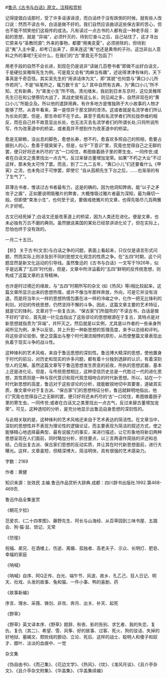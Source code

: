 #[鲁迅《古书与白话》原文、注释和赏析](https://www.vrrw.net/wx/9557.html)

记得提倡白话那时，受了许多谣诼诬谤，而白话终于没有跌倒的时候，就有些人改口说：然而不读古书，白话是做不好的。我们自然应该曲谅这些保古家的苦心，但也不能不悯笑他们这祖传的成法。凡有读过一点古书的人都有这一种老手段： 新起的思想，就是 “异端”，必须歼灭的，待到它奋斗之后，自己站住了，这才寻出它原来与“圣教同源”; 外来的事物，都要“用夷变夏”，必须排除的，但待到这“夷”入主中夏，却考订出来了，原来连这“夷”也还是黄帝的子孙。这岂非出人意料之外的事呢?无论什么，在我们的“古”里竟无不包函了!

用老手段的自然不会长进，到现在仍是说非“读破几百卷书者”即做不出好白话文，于是硬拉吴稚晖先生为例。可是竟又会有“肉麻当有趣”，述说得津津有味的，天下事真是千奇百怪。其实吴先生的“用讲话体为文”，即“其貌”也何尝与“黄口小儿所作若同”。不是“纵笔所之，辄万数千言” 么? 其中自然有古典，为“黄口小儿”所不知，尤有新典，为“束发小生”所不晓。清光绪末，我初到日本东京时，这位吴稚晖先生已在和公使蔡钧大战了，其战史就有这么长，则见闻之多，自然非现在的“黄口小儿”所能企及。所以他的遣辞用典，有许多地方是惟独熟于大小故事的人物才能够了然，从青年看来，第一是惊异于那文辞的滂沛。这或者就是名流学者们所认为长处的罢，但是，那生命却不在于此。甚至于竟和名流学者们所拉拢恭维的相反，而在自己并不故意显出长处，也无法灭去名流学者们的所谓长处;只将所说所写，作为改革道中的桥梁，或者竟并不想到作为改革道中的桥梁。

愈是无聊赖，没出息的脚色，愈想长寿，想不朽，愈喜欢多照自己的照相，愈要占据别人的心，愈善于摆臭架子。但是，似乎“下意识”里，究竟也觉得自己之无聊的罢，便只好将还未朽尽的“古”一口咬住，希图做着肠子里的寄生虫，一同传世;或者在白话文之类里找出一点古气，反过来替古董增加宠荣。如果“不朽之大业”不过这样，那未免太可怜了罢。而且，到了二九二五年，“黄口小儿”们还要看什么《甲寅》之流，也未免过于可惨罢，即使它 “自从孤桐先生下台之后，……也渐渐的有了生气了”。

菲薄古书者，惟读过古书者最有力，这是的确的。因为他洞知弊病，能“以子之矛攻子之盾”，正如要说明吸雅片的弊害，大概惟吸过雅片者最为深知，最为痛切一般。但即使“束发小生”，也何至于说，要做戒绝雅片的文章，也得先吸尽几百两雅片才好呢。

古文已经死掉了;白话文还是改革道上的桥梁，因为人类还在进化。便是文章，也未必独有万古不磨的典则。虽然据说美国的某处已经禁讲进化论了，但在实际上，恐怕也终于没有效的。

一月二十五日。



【析】 关于古书(文言)与白话之争的问题，表面上看起来，只仅仅是语言形式问题，然而实际上则涉及到不同的思想文化观念的性质之争。在“五四”时期，这个问题显然是新文化运动的引导线。虽然鲁迅的《古书与白话》一文写于1926年，似乎是远离了“五四”时代些，但是，文章中所洋溢着的“五四”鲜明的反传统思想，则构成了这篇文章的主导精神。

也许是时过境迁的缘故，与“五四”时期所写的杂文 (如《热风》等)相比较起来，这篇文章所显示出来的思想热情，或许不像当年那样奔放，外向，可是它并没有消退，而是将当年火一样的思想热情包裹在冰一样的冷峻之中，化作一把无比锋利的利剑，对旧的传统思想，仍然坚持不懈的斗争。因此，这篇文章主要的艺术特征，就是它的锋利。文章对于一些复古派、“保古家”们所鼓吹的“不读古书，白话是做不好的”谬论，首先就一针见血指出了这些谬论的思想根源在于复古，其特点是对新思想就指责为“异端”，并歼灭之。然后就是以实例，尤其是以作者的一些亲身所闻所见为例，来予以反驳，并上升到一种新思想的哲理高度，来予以总结和评判。将这些谬论驳倒，使之显露出与整个时代潮流相悖的原形，从而使整篇文章表现出执着于现实斗争的战斗性。

这种锋利的艺术风格，来自于鲁迅思想的深刻性。鲁迅博大精深的思想，使他置身于时代的前沿，对历史和现实的许多问题，都有着十分独到透辟的认识，有着深刻惊人的见解。虽然这篇文章写于鲁迅思想发生质变的前夜，所执的思想武器，基本上还是进化论。但是，与传统思想相比，这种坚信历史总是一代胜过一代的进化思想，其性质则是一种与现代意识和现代观念相吻合的时代新思想。所以，站在一个时代新思想的高度，鲁迅对于这些谬论的分析，就能敏锐地切中其要害，道破其实质，像文章中对于复古派、“保古家”们的思想特征分析，鲁迅就鲜明地指出，他们“究竟也觉得自己之无聊的罢，便只好将还未朽尽的‘古’一口咬住，希图做着肠子里的寄生虫，一同传世;或者在白话文之类里找出一点古气，反过来替古董增加宠荣”。可见，这种透彻的分析，是充分地显示出鲁迅自身思想的深刻性的。

与此相关联的是，这种锋利的艺术风格还来自于艺术表达的简洁性。在文章当中，深刻的思想性并不表现为理论性的逻辑论证，而主要表现为简洁的叙述方式，使之能够精心地选择最典型、最有说服力的事实，来进行描述，让它形象地将新旧两种思想呈现在人们面前，同时略加分析，抓住要点，以三言两语作简括的评述和总结，凸现出复古派、保古家们思想的反动实质，并让其在时代新思想面前，进行大曝光。这样，文章虽短，但精深博大，简洁明快，具有很强的艺术感染力。

字数：2169

作者：黄健

知识来源：张效民 主编.鲁迅作品赏析大辞典.成都：四川辞书出版社.1992.第468-469页.

鲁迅作品全集鉴赏

《朝花夕拾》

范爱农、《二十四孝图》、藤野先生、阿长与山海经、从百草园到三味书屋、五猖会、狗·猫·鼠、琐记、无常

《仿徨》

祝福、弟兄、在酒楼上、伤逝、离婚、孤独者、高老夫子、示众、长明灯、肥皂、幸福的家庭

《呐喊》

《呐喊》自序、阿Q正传、白光、端午节、风波、故乡、孔乙己、狂人日记、明天、社戏、头发的故事、兔和猫、一件小事、鸭的喜剧、药

《故事新编》

序言、理水、采薇、铸剑、非攻、奔月、出关、补天、起死

《野草》

《野草》英文译本序、《野草》题辞、秋夜、影的告别、求乞者、我的失恋、复仇、复仇〔其二〕、希望、雪、风筝、好的故事、过客、死火、狗的驳诘、失掉的好地狱、墓碣文、颓败线的颤动、立论、死后、这样的战士、聪明人和傻子和奴才、腊叶、淡淡的血痕中、一觉

杂文集

《伪自由书》、《而己集》、《花边文学》、《热风》、《坟》、《准风月谈》、《且介亭杂文》、《且介亭杂文附集》、《华盖集》、《华盖集续编》

